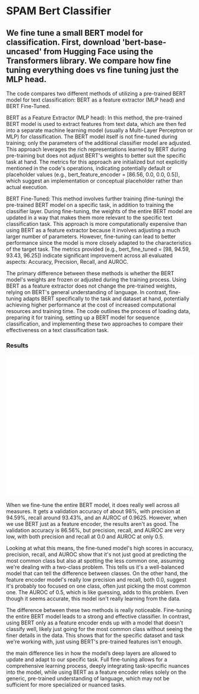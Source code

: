 # SPAM Bert Classifier 
## We fine tune a small BERT model for classification. First, download 'bert-base-uncased' from Hugging Face using the Transformers library. We compare how fine tuning everything does vs fine tuning just the MLP head. 

The code compares two different methods of utilizing a pre-trained BERT model for text classification: BERT as a feature extractor (MLP head) and BERT Fine-Tuned.

BERT as a Feature Extractor (MLP head): In this method, the pre-trained BERT model is used to extract features from text data, which are then fed into a separate machine learning model (usually a Multi-Layer Perceptron or MLP) for classification. The BERT model itself is not fine-tuned during training; only the parameters of the additional classifier model are adjusted. This approach leverages the rich representations learned by BERT during pre-training but does not adjust BERT's weights to better suit the specific task at hand. The metrics for this approach are initialized but not explicitly mentioned in the code's operations, indicating potentially default or placeholder values (e.g., bert_feature_encoder = [86.56, 0.0, 0.0, 0.5]), which suggest an implementation or conceptual placeholder rather than actual execution.

BERT Fine-Tuned: This method involves further training (fine-tuning) the pre-trained BERT model on a specific task, in addition to training the classifier layer. During fine-tuning, the weights of the entire BERT model are updated in a way that makes them more relevant to the specific text classification task. This approach is more computationally expensive than using BERT as a feature extractor because it involves adjusting a much larger number of parameters. However, fine-tuning can lead to better performance since the model is more closely adapted to the characteristics of the target task. The metrics provided (e.g., bert_fine_tuned = [98, 94.59, 93.43, 96.25]) indicate significant improvement across all evaluated aspects: Accuracy, Precision, Recall, and AUROC.

The primary difference between these methods is whether the BERT model's weights are frozen or adjusted during the training process. Using BERT as a feature extractor does not change the pre-trained weights, relying on BERT's general understanding of language. In contrast, fine-tuning adapts BERT specifically to the task and dataset at hand, potentially achieving higher performance at the cost of increased computational resources and training time. The code outlines the process of loading data, preparing it for training, setting up a BERT model for sequence classification, and implementing these two approaches to compare their effectiveness on a text classification task.

### Results
![Performance Comparison](performance_comparison.png)

When we fine-tune the entire BERT model, it does really well across all measures. It gets a validation accuracy of about 98%, with precision at 94.59%, recall around 93.43%, and an AUROC of 0.9625. However, when we use BERT just as a feature encoder, the results aren't as good. The validation accuracy is 86.56%, but precision, recall, and AUROC are very low, with both precision and recall at 0.0 and AUROC at only 0.5.

Looking at what this means, the fine-tuned model's high scores in accuracy, precision, recall, and AUROC show that it's not just good at predicting the most common class but also at spotting the less common one, assuming we're dealing with a two-class problem. This tells us it's a well-balanced model that can tell the difference between classes. On the other hand, the feature encoder model's really low precision and recall, both 0.0, suggest it's probably too focused on one class, often just picking the most common one. The AUROC of 0.5, which is like guessing, adds to this problem. Even though it seems accurate, this model isn't really learning from the data.

The difference between these two methods is really noticeable. Fine-tuning the entire BERT model leads to a strong and effective classifier. In contrast, using BERT only as a feature encoder ends up with a model that doesn't classify well, likely just going for the most common class without seeing the finer details in the data. This shows that for the specific dataset and task we're working with, just using BERT's pre-trained features isn't enough.

 the main difference lies in how the model’s deep layers are allowed to update and adapt to our specific task. Full fine-tuning allows for a comprehensive learning process, deeply integrating task-specific nuances into the model, while using BERT as a feature encoder relies solely on the generic, pre-trained understanding of language, which may not be sufficient for more specialized or nuanced tasks.